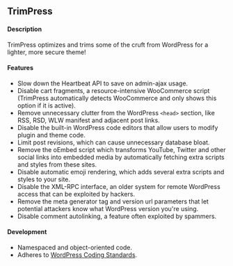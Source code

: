 ## TrimPress

#### Description

TrimPress optimizes and trims some of the cruft from WordPress for a lighter, more secure theme!

#### Features

* Slow down the Heartbeat API to save on admin-ajax usage.
* Disable cart fragments, a resource-intensive WooCommerce script (TrimPress automatically detects WooCommerce and only shows this option if it is active).
* Remove unnecessary clutter from the WordPress `<head>` section, like RSS, RSD, WLW manifest and adjacent post links.
* Disable the built-in WordPress code editors that allow users to modify plugin and theme code.
* Limit post revisions, which can cause unnecessary database bloat.
* Remove the oEmbed script which transforms YouTube, Twitter and other social links into embedded media by automatically fetching extra scripts and styles from these sites.
* Disable automatic emoji rendering, which adds several extra scripts and styles to your site.
* Disable the XML-RPC interface, an older system for remote WordPress access that can be exploited by hackers. 
* Remove the meta generator tag and version url parameters that let potential attackers know what WordPress version you're using.
* Disable comment autolinking, a feature often exploited by spammers.

#### Development

* Namespaced and object-oriented code.
* Adheres to [WordPress Coding Standards](https://github.com/WordPress/WordPress-Coding-Standards).
